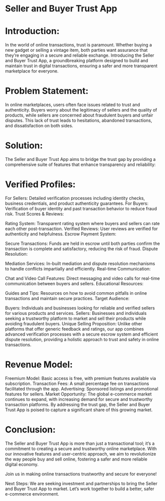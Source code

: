 # Seller and Buyer Trust App
# Introduction:
In the world of online transactions, trust is paramount. Whether buying a new gadget or selling a vintage item, both parties want assurance that they’re engaging in a secure and reliable exchange. Introducing the Seller and Buyer Trust App, a groundbreaking platform designed to build and maintain trust in digital transactions, ensuring a safer and more transparent marketplace for everyone.

# Problem Statement:
In online marketplaces, users often face issues related to trust and authenticity. Buyers worry about the legitimacy of sellers and the quality of products, while sellers are concerned about fraudulent buyers and unfair disputes. This lack of trust leads to hesitations, abandoned transactions, and dissatisfaction on both sides.

# Solution:
The Seller and Buyer Trust App aims to bridge the trust gap by providing a comprehensive suite of features that enhance transparency and reliability:

# Verified Profiles:

For Sellers: Detailed verification processes including identity checks, business credentials, and product authenticity guarantees.
For Buyers: Verification of buyer identity and past transaction behavior to reduce fraud risk.
Trust Scores & Reviews:

Rating System: Transparent rating system where buyers and sellers can rate each other post-transaction.
Verified Reviews: User reviews are verified for authenticity and helpfulness.
Escrow Payment System:

Secure Transactions: Funds are held in escrow until both parties confirm the transaction is complete and satisfactory, reducing the risk of fraud.
Dispute Resolution:

Mediation Services: In-built mediation and dispute resolution mechanisms to handle conflicts impartially and efficiently.
Real-time Communication:

Chat and Video Call Features: Direct messaging and video calls for real-time communication between buyers and sellers.
Educational Resources:

Guides and Tips: Resources on how to avoid common pitfalls in online transactions and maintain secure practices.
Target Audience:

Buyers: Individuals and businesses looking for reliable and verified sellers for various products and services.
Sellers: Businesses and individuals seeking a trustworthy platform to market and sell their products while avoiding fraudulent buyers.
Unique Selling Proposition:
Unlike other platforms that offer generic feedback and ratings, our app combines advanced verification processes with a secure escrow system and efficient dispute resolution, providing a holistic approach to trust and safety in online transactions.

# Revenue Model:

Freemium Model: Basic access is free, with premium features available via subscription.
Transaction Fees: A small percentage fee on transactions facilitated through the app.
Advertising: Sponsored listings and promotional features for sellers.
Market Opportunity:
The global e-commerce market continues to expand, with increasing demand for secure and trustworthy transaction platforms. By addressing the trust gap, the Seller and Buyer Trust App is poised to capture a significant share of this growing market.

# Conclusion:
The Seller and Buyer Trust App is more than just a transactional tool; it’s a commitment to creating a secure and trustworthy online marketplace. With our innovative features and user-centric approach, we aim to revolutionize the way people buy and sell online, fostering a safer and more reliable digital economy.

Join us in making online transactions trustworthy and secure for everyone!

Next Steps:
We are seeking investment and partnerships to bring the Seller and Buyer Trust App to market. Let’s work together to build a better, safer e-commerce environment.
